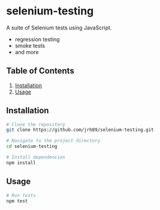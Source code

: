 # selenium-testing

A suite of Selenium tests using JavaScript.
- regression testing
- smoke tests
- and more

## Table of Contents

1. [Installation](#installation)
2. [Usage](#usage)

## Installation

```bash
# Clone the repository
git clone https://github.com/jrh89/selenium-testing.git

# Navigate to the project directory
cd selenium-testing

# Install dependencies
npm install
```

## Usage

```bash
# Run tests
npm test
```
